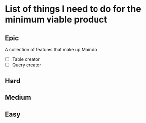# List of things I need to do for the minimum viable product

## Epic

A collection of features that make up Maindo
+ [ ] Table creator 
+ [ ] Query creator

## Hard

## Medium

## Easy
